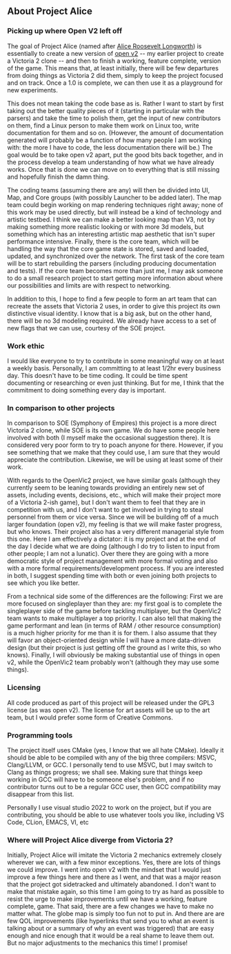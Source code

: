 ## About Project Alice

### Picking up where Open V2 left off

The goal of Project Alice (named after [Alice Roosevelt Longworth](https://en.wikipedia.org/wiki/Alice_Roosevelt_Longworth)) is essentially to create a new version of [open v2](https://github.com/schombert/Open-V2) -- my earlier project to create a Victoria 2 clone -- and then to finish a working, feature complete, version of the game. This means that, at least initially, there will be few departures from doing things as Victoria 2 did them, simply to keep the project focused and on track. Once a 1.0 is complete, we can then use it as a playground for new experiments. 
 
This does not mean taking the code base as is. Rather I want to start by first taking out the better quality pieces of it (starting in particular with the parsers) and take the time to polish them, get the input of new contributors on them, find a Linux person to make them work on Linux too, write documentation for them and so on. (However, the amount of documentation generated will probably be a function of how many people I am working with: the more I have to code, the less documentation there will be.) The goal would be to take open v2 apart, put the good bits back together, and in the process develop a team understanding of how what we have already works. Once that is done we can move on to everything that is still missing and hopefully finish the damn thing. 
 
The coding teams (assuming there are any) will then be divided into UI, Map, and Core groups (with possibly Launcher to be added later). The map team could begin working on map rendering techniques right away; none of this work may be used directly, but will instead be a kind of technology and artistic testbed. I think we can make a better looking map than V3, not by making something more realistic looking or with more 3d models, but something which has an interesting artistic map aesthetic that isn't super performance intensive. Finally, there is the core team, which will be handling the way that the core game state is stored, saved and loaded, updated, and synchronized over the network. The first task of the core team will be to start rebuilding the parsers (including producing documentation and tests). If the core team becomes more than just me, I may ask someone to do a small research project to start getting more information about where our possibilities and limits are with respect to networking.
 
In addition to this, I hope to find a few people to form an art team that can recreate the assets that Victoria 2 uses, in order to give this project its own distinctive visual identity. I know that is a big ask, but on the other hand, there will be no 3d modeling required. We already have access to a set of new flags that we can use, courtesy of the SOE project.
 
###  Work ethic

I would like everyone to try to contribute in some meaningful way on at least a weekly basis. Personally, I am  committing to at least 1/2hr every business day. This doesn't have to be time coding. It could be time spent documenting or researching or even just thinking. But for me, I think that the commitment to doing something every day is important. 

### In comparison to other projects

In comparison to SOE (Symphony of Empires) this project is a more direct Victoria 2 clone, while SOE is its own game. We do have some people here involved with both (I myself make the occasional suggestion there). It is considered very poor form to try to poach anyone for there. However, if you see something that we make that they could use, I am sure that they would appreciate the contribution. Likewise, we will be using at least some of their work.
 
With regards to the OpenVic2 project, we have similar goals (although they currently seem to be leaning towards providing an entirely new set of assets, including events, decisions, etc., which will make their project more of a Victoria 2-ish game), but I don't want them to feel that they are in competition with us, and I don't want to get involved in trying to steal personnel from them or vice versa. Since we will be building off of a much larger foundation (open v2), my feeling is that we will make faster progress, but who knows. Their project also has a very different managerial style from this one. Here I am effectively a dictator: it is my project and at the end of the day I decide what we are doing (although I do try to listen to input from other people; I am not a lunatic). Over there they are going with a more democratic style of project management with more formal voting and also with a more formal requirements/development process. If you are interested in both, I suggest spending time with both or even joining both projects to see which you like better. 
 
From a technical side some of the differences are the following: First we are more focused on singleplayer than they are: my first goal is to complete the singleplayer side of the game before tackling multiplayer, but the OpenVic2 team wants to make multiplayer a top priority. I can also tell that making the game performant and lean (in terms of RAM / other resource consumption) is a much higher priority for me than it is for them. I also assume that they will favor an object-oriented design while I will have a more data-driven design (but their project is just getting off the ground as I write this, so who knows). Finally, I will obviously be making substantial use of things in open v2, while the OpenVic2 team probably won't (although they may use some things). 
 
### Licensing

All code produced as part of this project will be released under the GPL3 license (as was open v2). The license for art assets will be up to the art team, but I would prefer some form of Creative Commons.

### Programming tools

The project itself uses CMake (yes, I know that we all hate CMake). Ideally it should be able to be compiled with any of the big three compilers: MSVC, Clang/LLVM, or GCC. I personally tend to use MSVC, but I may switch to Clang as things progress; we shall see. Making sure that things keep working in GCC will have to be someone else's problem, and if no contributor turns out to be a regular GCC user, then GCC compatibility may disappear from this list.

Personally I use visual studio 2022 to work on the project, but if you are contributing, you should be able to use whatever tools you like, including VS Code, CLion, EMACS, VI, etc

### Where will Project Alice diverge from Victoria 2?

Initially, Project Alice will imitate the Victoria 2 mechanics extremely closely wherever we can, with a few minor exceptions. Yes, there are lots of things we could improve. I went into open v2 with the mindset that I would just improve a few things here and there as I went, and that was a major reason that the project got sidetracked and ultimately abandoned. I don't want to make that mistake again, so this time I am going to try as hard as possible to resist the urge to make improvements until we have a working, feature complete, game. That said, there are a few changes we have to make no matter what. The globe map is simply too fun not to put in. And there are are few QOL improvements (like hyperlinks that send you to what an event is talking about or a summary of why an event was triggered) that are easy enough and nice enough that it would be a real shame to leave them out. But no major adjustments to the mechanics this time! I promise!
